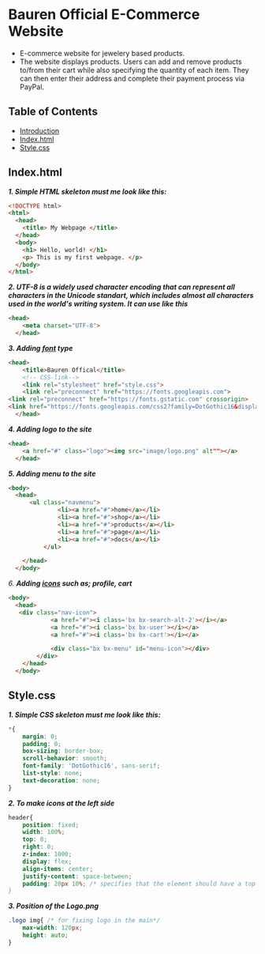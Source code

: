 # **Bauren Official E-Commerce Website**
- E-commerce website for jewelery based products.
- The website displays products. Users can add and remove products to/from their cart while also specifying the quantity of each item. They can then enter their address and complete their payment process via PayPal.


## **Table of Contents**
* [Introduction](#general-info)
* [Index.html](#lab-works)
* [Style.css](https://tldp.org/LDP/abs/html/index.html)

## **Index.html** 
**_1. Simple HTML skeleton must me look like this:_** 
```html
<!DOCTYPE html>
<html>
  <head>
    <title> My Webpage </title>
  </head>
  <body>
    <h1> Hello, world! </h1>
    <p> This is my first webpage. </p>
  </body> 
</html>
```

**_2. UTF-8 is a widely used character encoding that can represent all characters in the Unicode standart, which includes almost all characters used in the world's writing system. It can use like this_**
```html
<head>
    <meta charset="UTF-8">
  </head>
```

**_3. Adding [font](https://fonts.google.com/) type_** 
```html
<head>
    <title>Bauren Offical</title>
    <!-- CSS-link-->
    <link rel="stylesheet" href="style.css">
    <link rel="preconnect" href="https://fonts.googleapis.com">
<link rel="preconnect" href="https://fonts.gstatic.com" crossorigin>
<link href="https://fonts.googleapis.com/css2?family=DotGothic16&display=swap" rel="stylesheet">
  </head>
```

**_4. Adding logo to the site_**
```html
<head>
    <a href="#" class="logo"><img src="image/logo.png" alt""></a>
  </head>
```

**_5. Adding menu to the site_**
```html
<body>
  <head>
      <ul class="navmenu">
              <li><a href="#">home</a></li>
              <li><a href="#">shop</a></li>
              <li><a href="#">products</a></li>
              <li><a href="#">page</a></li>
              <li><a href="#">docs</a></li>
          </ul>

    </head>
  </body>
```

_6._ **_Adding [icons](https://boxicons.com/) such as; profile, cart_**
```html
<body>
  <head>
   <div class="nav-icon">
            <a href="#"><i class='bx bx-search-alt-2'></i></a>
            <a href="#"><i class='bx bx-user'></i></a>
            <a href="#"><i class='bx bx-cart'></i></a>

            <div class="bx bx-menu" id="menu-icon"></div>
        </div>
    </head>
  </body>
```

## **Style.css**
**_1. Simple CSS skeleton must me look like this:_** 
```css
*{
    margin: 0;
    padding: 0;
    box-sizing: border-box;
    scroll-behavior: smooth;
    font-family: 'DotGothic16', sans-serif; 
    list-style: none;
    text-decoration: none;
}
```

**_2. To make icons at the left side_**
```css
header{
    position: fixed; 
    width: 100%;
    top: 0;
    right: 0;
    z-index: 1000;
    display: flex;
    align-items: center;
    justify-content: space-between;
    padding: 20px 10%; /* specifies that the element should have a top and bottom padding of 20 pixels, and a left and right padding of 10% of the element's width. **
}
```

**_3. Position of the Logo.png_**
```css
.logo img{ /* for fixing logo in the main*/
    max-width: 120px;
    height: auto;
}
```
